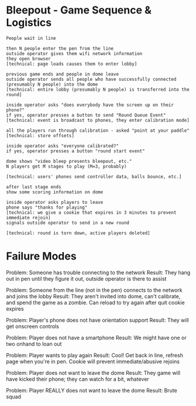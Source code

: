 
Bleepout - Game Sequence & Logistics
==============

```
People wait in line

then N people enter the pen from the line
outside operator gives them wifi network information
they open browser
[technical: page loads causes them to enter lobby]

previous game ends and people in dome leave
outside operator sends all people who have successfully connected (presumably N people) into the dome
[technical: entire lobby (presumably N people) is transferred into the round]

inside operator asks "does everybody have the screen up on their phone?"
if yes, operator presses a button to send "Round Queue Event"
[technical: event is broadcast to phones, they enter calibration mode]

all the players run through calibration - asked "point at your paddle"
[technical: store offsets]

inside operator asks "everyone calibrated?"
if yes, operator presses a button "round start event"

dome shows "video bleep presents bleepout, etc."
N players get M stages to play (M=3, probably)

[technical: users' phones send controller data, balls bounce, etc.]

after last stage ends
show some scoring information on dome

inside operator asks players to leave
phone says "thanks for playing"
[technical: we give a cookie that expires in 3 minutes to prevent immediate rejoin]
signals outside operator to send in a new round

[technical: round is torn down, active players deleted]
```
Failure Modes
=============

Problem: Someone has trouble connecting to the network
Result: They hang out in pen until they figure it out, outside operator is there to assist 

Problem: Someone from the line (not in the pen) connects to the network and joins the lobby
Result: They aren't invited into dome, can't calibrate, and spend the game as a zombie. Can reload to try again after quit cookie expires

Problem: Player's phone does not have orientation support
Result: They will get onscreen controls 

Problem: Player does not have a smartphone
Result: We might have one or two onhand to loan out

Problem: Player wants to play again
Result: Cool! Get back in line, refresh page when you're in pen. Cookie will prevent immediate/abusive rejoins

Problem: Player does not want to leave the dome
Result: They game will have kicked their phone; they can watch for a bit, whatever

Problem: Player REALLY does not want to leave the dome
Result: Brute squad


